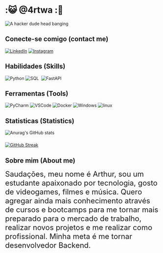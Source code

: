 
# :&#128570; **@4rtwa** :&#128126;
![A hacker dude head banging](https://media0.giphy.com/media/YQitE4YNQNahy/giphy.gif?cid=ecf05e471pzeyvsa2jpqqzuqpwpn3nbkcc4lhye9t24zibyp&ep=v1_gifs_search&rid=giphy.gif&ct=g)

## **Conecte-se comigo (contact me)**

[![LinkedIn](https://img.shields.io/badge/LinkedIn-000?style=for-the-badge&logo=linkedin&logoColor=0E76A8)](https://www.linkedin.com/in/arthur-braga-b0789921b/)
[![Instagram](https://img.shields.io/badge/Instagram-000?style=for-the-badge&logo=instagram)](https://www.instagram.com/l.arthur6576/)

## **Habilidades (Skills)**
![Python](https://img.shields.io/badge/Python-000?style=for-the-badge&logo=python)
![SQL](https://img.shields.io/badge/MySQL-00000F?style=for-the-badge&logo=mysql&logoColor=orange)&nbsp;
![FastAPI](https://img.shields.io/badge/FastAPI-FFFFFF?style=for-the-badge&logo=fastapi&logoColor=seafoam)

## **Ferramentas (Tools)**
![PyCharm](https://img.shields.io/badge/PyCharm-000?style=for-the-badge&logo=pycharm&logoColor=white)
![VSCode](https://img.shields.io/badge/VSCode-000?style=for-the-badge&logo=visualstudiocode&logoColor=blue)
![Docker](https://img.shields.io/badge/Docker-000?style=for-the-badge&logo=docker)
![Windows](https://img.shields.io/badge/Windows-000?style=for-the-badge&logo=windows&logoColor=blue)
![linux](https://img.shields.io/badge/Linux-FFFFFF?style=for-the-badge&logo=linux&logoColor=black)

## **Statisticas (Statistics)**
![Anurag's GitHub stats](https://github-readme-stats.vercel.app/api?username=4rtwa&theme=gotham&show_icons=true)
###

[![GitHub Streak](https://streak-stats.demolab.com?user=4rtwa&theme=gotham&hide_border=true&locale=pt_BR&exclude_days=Mon%2CTue%2CWed%2CThu%2CFri&card_width=479)](https://git.io/streak-stats)

## **Sobre mim (About me)**
<font size=5>
Saudações, meu nome é Arthur, sou um estudante apaixonado por tecnologia, gosto de videogames,
filmes e música. Quero agregar ainda mais conhecimento através de cursos e bootcamps para me tornar
mais preparado para o mercado de trabalho, realizar novos projetos e me realizar como profissional.
Minha meta é me tornar desenvolvedor Backend.
</font>
